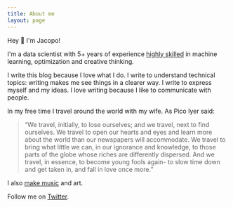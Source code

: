 ```yaml
---
title: About me
layout: page
---
```


Hey 👋 I'm Jacopo!
	
I'm a data scientist with 5+ years of experience [highly skilled](https://www.linkedin.com/in/jacopoparvizi)  in machine learning, optimization and creative thinking.

I write this blog because I love what I do.
I write to understand technical topics: writing makes me see things in a clearer way. 
I write to express myself and my ideas.
I love writing because I like to communicate with people.

In my free time I travel around the world with my wife.
As Pico Iyer said: 

> “We travel, initially, to lose ourselves; and we travel, next to find ourselves. We travel to open our hearts and eyes and learn more about the world than our newspapers will accommodate. We travel to bring what little we can, in our ignorance and knowledge, to those parts of the globe whose riches are differently dispersed. And we travel, in essence, to become young fools again- to slow time down and get taken in, and fall in love once more.”

I also [make music](https://soundcloud.com/jacopoparvizi) and art.

Follow me on [Twitter](https://twitter.com/neuraloverflow).


